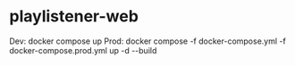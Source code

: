 # playlistener-web

Dev:
    docker compose up
Prod:
    docker compose -f docker-compose.yml -f docker-compose.prod.yml up -d --build